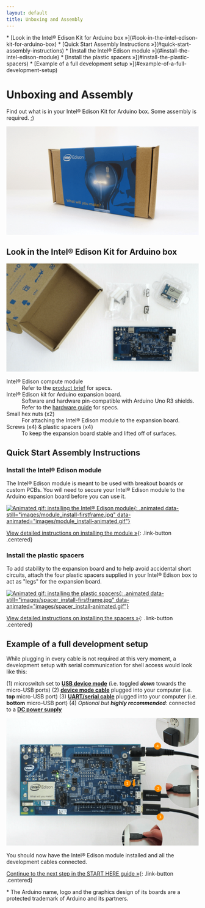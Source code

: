 ```yaml
---
layout: default
title: Unboxing and Assembly
---
```


<div id="toc" markdown="1">
* [Look in the Intel® Edison Kit for Arduino box »](#look-in-the-intel-edison-kit-for-arduino-box)
* [Quick Start Assembly Instructions »](#quick-start-assembly-instructions)
  * [Install the Intel® Edison module »](#install-the-intel-edison-module)
  * [Install the plastic spacers »](#install-the-plastic-spacers)
* [Example of a full development setup »](#example-of-a-full-development-setup)
</div>

# Unboxing and Assembly

Find out what is in your Intel® Edison Kit for Arduino box. Some assembly is required. ;)

![Closed Intel® Edison retail box](images/retail_box.png)

## Look in the Intel® Edison Kit for Arduino box

![Unpacked Intel® Edison retail box](images/retail_box-unpacked.png)

<dl>

  <dt>Intel® Edison compute module</dt>
  <dd>Refer to the <a href="http://www.intel.com/support/edison/sb/CS-035277.htm">product brief</a> for specs.</dd>

  <dt>Intel® Edison kit for Arduino expansion board.</dt>
  <dd>Software and hardware pin-compatible with Arduino Uno R3 shields. Refer to the <a href="http://www.intel.com/support/edison/sb/CS-035275.htm">hardware guide</a> for specs.</dd>

  <dt>Small hex nuts (x2)</dt>
  <dd>For attaching the Intel® Edison module to the expansion board.</dd>

  <dt>Screws (x4) &amp; plastic spacers (x4)</dt>
  <dd>To keep the expansion board stable and lifted off of surfaces.</dd>

</dl>


## Quick Start Assembly Instructions


### Install the Intel® Edison module

<div class="tldr" markdown="1">
The Intel® Edison module is meant to be used with breakout boards or custom PCBs. You will need to secure your Intel® Edison module to the Arduino expansion board before you can use it. 
</div>

[![Animated gif: installing the Intel® Edison module](){: .animated data-still="images/module_install-firstframe.jpg" data-animated="images/module_install-animated.gif"}](details-install_module.html)

[View detailed instructions on installing the module »](details-install_module.html){: .link-button .centered}


### Install the plastic spacers

<div class="tldr" markdown="1">
To add stability to the expansion board and to help avoid accidental short circuits, attach the four plastic spacers supplied in your Intel® Edison box to act as "legs" for the expansion board. 
</div>

[![Animated gif: installing the plastic spacers](){: .animated data-still="images/spacer_install-firstframe.jpg" data-animated="images/spacer_install-animated.gif"}](details-install_spacers.html)

[View detailed instructions on installing the spacers »](details-install_spacers.html){: .link-button .centered}


## Example of a full development setup

While plugging in every cable is not required at this very moment, a development setup with serial communication for shell access would look like this:

(1) microswitch set to **[USB device mode](index-connecting_cables.html#device-mode-vs-host-mode)** (i.e. toggled **_down_** towards the micro-USB ports)
(2) **[device mode cable](index-connecting_cables.html#device-mode-micro-usb-cable)** plugged into your computer (i.e. **top** micro-USB port)
(3) **[UART/serial cable](index-connecting_cables.html#uartserial-micro-usb-cable)** plugged into your computer (i.e. **bottom** micro-USB port)
(4) _Optional but **highly recommended**:_ connected to a **[DC power supply ](index-connecting_cables.html#dc-power-supply)**

<!-- <div class="callout info" markdown="1">
Fully explore when and how to use all the cables ports on the Intel® Edison kit for Arduino in [Connecting Cables »](index-connecting_cables.html).
</div> -->

![Cable and microswitch setup for Intel® Edison development](images/cables-full_dev_setup_with_dc.png)

<div id="next-steps" class="callout done" markdown="1">
You should now have the Intel® Edison module installed and all the development cables connected.

[Continue to the next step in the START HERE guide »](../../index.html#done-assembly){: .link-button .centered}
</div>

<div class="footnote">
* The Arduino name, logo and the graphics design of its boards are a protected trademark of Arduino and its partners.
</div>